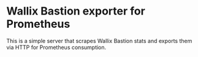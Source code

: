 # Wallix Bastion exporter for Prometheus

This is a simple server that scrapes Wallix Bastion stats and exports them via HTTP for Prometheus consumption.

